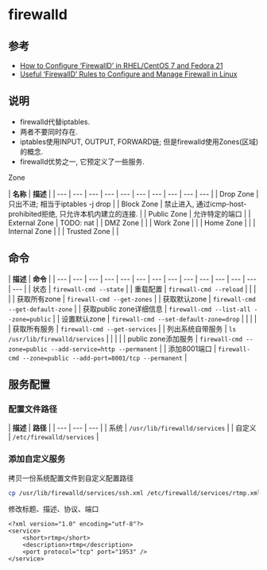 # firewalld

## 参考

* [How to Configure ‘FirewallD’ in RHEL/CentOS 7 and Fedora 21](https://www.tecmint.com/configure-firewalld-in-centos-7/)
* [Useful ‘FirewallD’ Rules to Configure and Manage Firewall in Linux](https://www.tecmint.com/firewalld-rules-for-centos-7/)

## 说明

* firewalld代替iptables.
* 两者不要同时存在.
* iptables使用INPUT, OUTPUT, FORWARD链; 但是firewalld使用Zones\(区域\)的概念.
* firewalld优势之一, 它预定义了一些服务.

Zone

| **名称** | **描述** |
| --- | --- | --- | --- | --- | --- | --- | --- | --- | --- |
|  Drop Zone |  只出不进; 相当于iptables -j drop |
|  Block Zone |  禁止进入, 通过icmp-host-prohibited拒绝, 只允许本机内建立的连接. |
|  Public Zone |  允许特定的端口 |
|  External Zone |  TODO: nat |
|  DMZ Zone |  |
|  Work Zone |  |
|  Home Zone |  |
|  Internal Zone |  |
|  Trusted Zone |  |

## 命令

| **描述** | **命令** |
| --- | --- | --- | --- | --- | --- | --- | --- | --- | --- | --- | --- | --- | --- |
| 状态 | `firewall-cmd --state` |
| 重载配置 | `firewall-cmd --reload` |
|  |  |
| 获取所有zone | `firewall-cmd --get-zones` |
| 获取默认zone | `firewall-cmd --get-default-zone` |
| 获取public zone详细信息 | `firewall-cmd --list-all --zone=public` |
| 设置默认zone | `firewall-cmd --set-default-zone=drop` |
|  |  |
| 获取所有服务 | `firewall-cmd --get-services` |
| 列出系统自带服务 | `ls /usr/lib/firewalld/services` |
|  |  |
| public zone添加服务 | `firewall-cmd --zone=public --add-service=http --permanent` |
| 添加8001端口 | `firewall-cmd --zone=public --add-port=8001/tcp --permanent` |

## 服务配置

### 配置文件路径

| **描述** | **路径** |
| --- | --- | --- |
| 系统 | `/usr/lib/firewalld/services` |
| 自定义 | `/etc/firewalld/services` |

### 添加自定义服务

拷贝一份系统配置文件到自定义配置路径

```bash
cp /usr/lib/firewalld/services/ssh.xml /etc/firewalld/services/rtmp.xml
```

修改标题、描述、协议、端口

```markup
<?xml version="1.0" encoding="utf-8"?>
<service>
    <short>rtmp</short>
    <description>rtmp</description>
    <port protocol="tcp" port="1953" />
</service>
```

